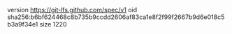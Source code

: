 version https://git-lfs.github.com/spec/v1
oid sha256:b6bf624468c8b735b9ccdd2606af83ca1e8f2f99f2667b9d6e018c5b3a9f34e1
size 1220
